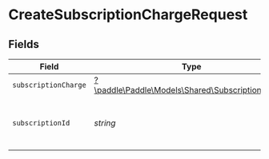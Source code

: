 # CreateSubscriptionChargeRequest


## Fields

| Field                                                                                         | Type                                                                                          | Required                                                                                      | Description                                                                                   | Example                                                                                       |
| --------------------------------------------------------------------------------------------- | --------------------------------------------------------------------------------------------- | --------------------------------------------------------------------------------------------- | --------------------------------------------------------------------------------------------- | --------------------------------------------------------------------------------------------- |
| `subscriptionCharge`                                                                          | [?\paddle\Paddle\Models\Shared\SubscriptionCharge](../../models/shared/SubscriptionCharge.md) | :heavy_minus_sign:                                                                            | N/A                                                                                           |                                                                                               |
| `subscriptionId`                                                                              | *string*                                                                                      | :heavy_check_mark:                                                                            | Paddle ID of the subscription entity to work with.                                            | sub_01gvne45dvdhg5gdxrz6hh511r                                                                |
